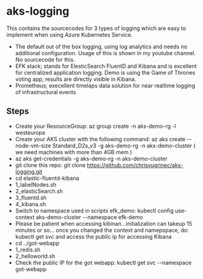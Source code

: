 # aks-logging

This contains the sourcecodes for 3 types of logging which are easy to implement when using Azure Kubernetes Service.

- The default out of the box logging, using log analytics and needs no additional configuration. Usage of this is shown in my youtube channel. No sourcecode for this.
- EFK stack; stands for ElesticSearch FluentD and Kibana and is excellent for centralized application logging. Demo is using the Game of Thrones voting app, results are directly visible in Kibana.
- Prometheus; execellent timelaps data solution for near realtime logging of infrastructural events

## Steps

- Create your ResourceGroup: az group create -n aks-demo-rg -l westeurope
- Create your AKS cluster with the following command:  az aks create --node-vm-size Standard_D2s_v3 -g aks-demo-rg -n aks-demo-cluster ( we need machines with more than 4GB mem )
- az aks get-credentials -g aks-demo-rg -n aks-demo-cluster
- git clone this repo: git clone https://github.com/chrisvugrinec/aks-logging.git
- cd elastic-fluentd-kibana
- 1_labelNodes.sh
- 2_elasticSearch.sh
- 3_fluentd.sh
- 4_kibana.sh
- Switch to namespace used in scripts efk_demo:  kubectl config use-context aks-demo-cluster  --namespace efk-demo
- Please be patient when accessing kibinan...initialization can takeup 15 minutes or so...  once you changed the context and namepspace, do: kubectl get svc and access the public ip for accessing Kibana
- cd ../got-webapp
- 1_redis.sh
- 2_helloworld.sh
- Check the public IP for the got webapp: kubectl get svc --namespace got-webapp